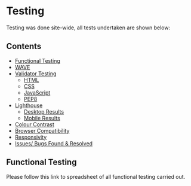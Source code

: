 # Testing 

Testing was done site-wide, all tests undertaken are shown below: 

## Contents 

- [Functional Testing](#functional-testing)
- [WAVE](#wave)
- [Validator Testing](#validator-testing)
  + [HTML](#html)
  + [CSS](#CSS)
  + [JavaScript](#javascript)
  + [PEP8](#pep8-online)
- [Lighthouse](#lighthouse)
  + [Desktop Results](#desktop-results)
  + [Mobile Results](#mobile-results)
- [Colour Contrast](#colour-contrast)
- [Browser Compatibility](#browser-compatibility)
- [Responsivity](#responsivity)
- [Issues/ Bugs Found & Resolved](#issues-bugs-found-resolved)

## Functional Testing 

Please follow this link to spreadsheet of all functional testing carried out. 